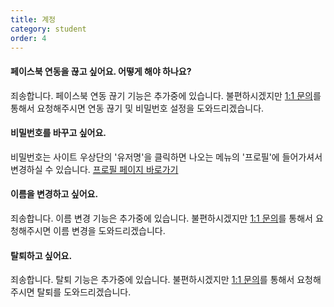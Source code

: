 ```yaml
---
title: 계정
category: student
order: 4
---
```

#### 페이스북 연동을 끊고 싶어요. 어떻게 해야 하나요?
죄송합니다. 페이스북 연동 끊기 기능은 추가중에 있습니다.
불편하시겠지만 [1:1 문의](https://educast.pro/support/qna/create/)를 통해서 요청해주시면 연동 끊기 및 비밀번호 설정을 도와드리겠습니다.

#### 비밀번호를 바꾸고 싶어요.
비밀번호는 사이트 우상단의 '유저명'을 클릭하면 나오는 메뉴의 '프로필'에 들어가셔서 변경하실 수 있습니다.
[프로필 페이지 바로가기](https://educast.pro/account/profile/)

#### 이름을 변경하고 싶어요.
죄송합니다. 이름 변경 기능은 추가중에 있습니다.
불편하시겠지만 [1:1 문의](https://educast.pro/support/qna/create/)를 통해서 요청해주시면 이름 변경을 도와드리겠습니다.

#### 탈퇴하고 싶어요.
죄송합니다. 탈퇴 기능은 추가중에 있습니다.
불편하시겠지만 [1:1 문의](https://educast.pro/support/qna/create/)를 통해서 요청해주시면 탈퇴를 도와드리겠습니다.
